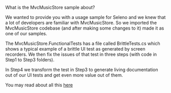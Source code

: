 What is the MvcMusicStore sample about?

We wanted to provide you with a usage sample for Seleno and we knew that a lot of developers are familiar with MvcMusicStore.
So we imported the MvcMusicStore codebase (and after making some changes to it) made it as one of our samples.

The MvcMusicStore.FunctionalTests has a file called BrittleTests.cs which shows a typical example of a brittle UI test as generated
by screen recorders. We then fix the issues of that test in three steps (with code in Step1 to Step3 folders).

In Step4 we transform the test in Step3 to generate living documentation out of our UI tests and get even more value out of them.

You may read about all this [here](http://www.mehdi-khalili.com/presentations/automated-ui-testing-done-right-at-dddsydney)